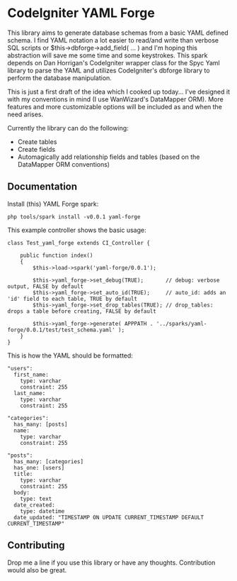CodeIgniter YAML Forge
======================
This library aims to generate database schemas from a basic YAML defined schema. I find YAML notation a lot easier to read/and write than verbose SQL scripts or $this->dbforge->add_field( ... ) and I'm hoping this abstraction will save me some time and some keystrokes. This spark depends on Dan Horrigan's CodeIgniter wrapper class for the Spyc Yaml library to parse the YAML and utilizes CodeIgniter's dbforge library to perform the database manipulation.

This is just a first draft of the idea which I cooked up today... I've designed it with my conventions in mind (I use WanWizard's DataMapper ORM). More features and more customizable options will be included as and when the need arises.

Currently the library can do the following:

 *   Create tables
 *   Create fields
 *   Automagically add relationship fields and tables (based on the DataMapper ORM conventions)

Documentation
-------------

Install (this) YAML Forge spark:

    php tools/spark install -v0.0.1 yaml-forge

This example controller shows the basic usage:

    class Test_yaml_forge extends CI_Controller {
    
        public function index()
        {
            $this->load->spark('yaml-forge/0.0.1');
        
            $this->yaml_forge->set_debug(TRUE);       // debug: verbose output, FALSE by default
            $this->yaml_forge->set_auto_id(TRUE);     // auto_id: adds an 'id' field to each table, TRUE by default
            $this->yaml_forge->set_drop_tables(TRUE); // drop_tables: drops a table before creating, FALSE by default

            $this->yaml_forge->generate( APPPATH . '../sparks/yaml-forge/0.0.1/test/test_schema.yaml' );
        }
    }

This is how the YAML should be formatted:

    "users":
      first_name: 
        type: varchar
        constraint: 255
      last_name:
        type: varchar
        constraint: 255

    "categories":
      has_many: [posts]
      name:
        type: varchar
        constraint: 255

    "posts":
      has_many: [categories]
      has_one: [users]
      title:
        type: varchar
        constraint: 255
      body:
        type: text
      date_created:
        type: datetime
      date_updated: "TIMESTAMP ON UPDATE CURRENT_TIMESTAMP DEFAULT CURRENT_TIMESTAMP"


Contributing
------------
Drop me a line if you use this library or have any thoughts. Contribution would also be great.
